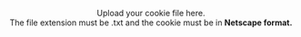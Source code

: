 <p align="center">
    Upload your cookie file here.<br>
    The file extension must be .txt and the cookie must be in <b>Netscape format.</b>
</p>
